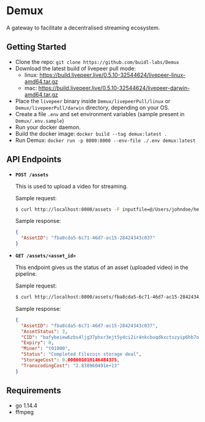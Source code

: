 # Demux

A gateway to facilitate a decentralised streaming ecosystem.

## Getting Started

- Clone the repo: `git clone https://github.com/buidl-labs/Demux`
- Download the latest build of livepeer pull mode:
  - linux: https://build.livepeer.live/0.5.10-32544624/livepeer-linux-amd64.tar.gz
  - mac: https://build.livepeer.live/0.5.10-32544624/livepeer-darwin-amd64.tar.gz
- Place the `livepeer` binary inside `Demux/livepeerPull/linux` or `Demux/livepeerPull/darwin` directory, depending on your OS.
- Create a file `.env` and set environment variables (sample present in `Demux/.env.sample`)
- Run your docker daemon.
- Build the docker image: `docker build --tag demux:latest .`
- Run Demux: `docker run -p 8000:8000 --env-file ./.env demux:latest`

## API Endpoints

- **`POST /assets`**

  This is used to upload a video for streaming.

  Sample request:

  ```bash
  $ curl http://localhost:8000/assets -F inputfile=@/Users/johndoe/hello.mp4
  ```

  Sample response:

  ```json
  {
    "AssetID": "fba8cda5-6c71-46d7-ac15-28424343c037"
  }
  ```

- **`GET /assets/<asset_id>`**

  This endpoint gives us the status of an asset (uploaded video) in the pipeline.

  Sample request:

  ```bash
  $ curl http://localhost:8000/assets/fba8cda5-6c71-46d7-ac15-28424343c037
  ```

  Sample response:

  ```json
  {
    "AssetID": "fba8cda5-6c71-46d7-ac15-28424343c037",
    "AssetStatus": 3,
    "CID": "bafybeiew6zbs4ljg37phxr3ejt5ydci2ir4nkcbuqdkxctvzyip6hb7one",
    "Expiry": 0,
    "Miner": "t01000",
    "Status": "Completed Filecoin storage deal",
    "StorageCost": 0.000001019146484375,
    "TranscodingCost": "2.838960491e+13"
  }
  ```

## Requirements

- go 1.14.4
- ffmpeg
